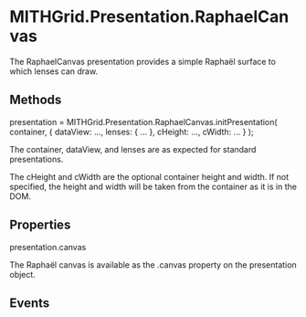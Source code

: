 MITHGrid.Presentation.RaphaelCanvas
===================================

The RaphaelCanvas presentation provides a simple Raphaël surface to which
lenses can draw.

Methods
-------

presentation = MITHGrid.Presentation.RaphaelCanvas.initPresentation(
	container,
	{
		dataView: ...,
		lenses: {
			...
		},
		cHeight: ...,
		cWidth: ...
	}
);

The container, dataView, and lenses are as expected for standard
presentations.

The cHeight and cWidth are the optional container height and width. If not
specified, the height and width will be taken from the container as it is in
the DOM.

Properties
----------

presentation.canvas

The Raphaël canvas is available as the .canvas property on the presentation
object.


Events
---------

